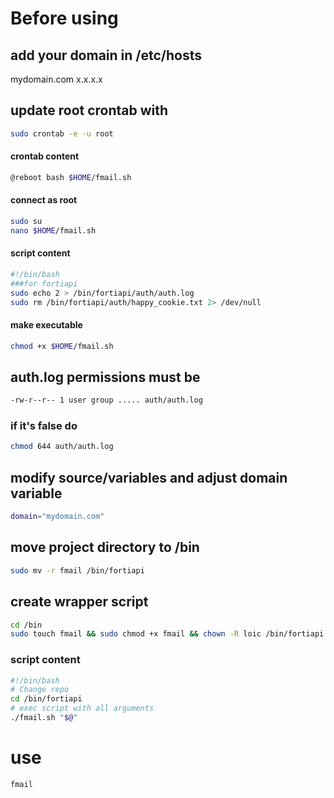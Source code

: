 # Before using
## add your domain in /etc/hosts
mydomain.com	    x.x.x.x

## update root crontab with
```bash
sudo crontab -e -u root
```
#### crontab content
```bash
@reboot bash $HOME/fmail.sh
```
#### connect as root
```bash
sudo su
nano $HOME/fmail.sh
```
#### script content
```bash
#!/bin/bash
###for fortiapi
sudo echo 2 > /bin/fortiapi/auth/auth.log
sudo rm /bin/fortiapi/auth/happy_cookie.txt 2> /dev/null
```
#### make executable
```bash
chmod +x $HOME/fmail.sh
```
## auth.log permissions must be
```bash
-rw-r--r-- 1 user group ..... auth/auth.log	 
```	
### if it's false do
```bash
chmod 644 auth/auth.log
```

## modify source/variables and adjust domain variable
```bash
domain="mydomain.com"
```
## move project directory to /bin
```bash
sudo mv -r fmail /bin/fortiapi
```

## create wrapper script
```bash
cd /bin
sudo touch fmail && sudo chmod +x fmail && chown -R loic /bin/fortiapi && sudo nano fmail
```
### script content
```bash
#!/bin/bash
# Change repo
cd /bin/fortiapi
# exec script with all arguments
./fmail.sh "$@"
```


# use
```bash
fmail
```
